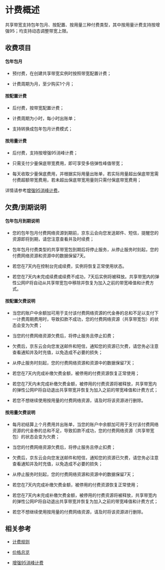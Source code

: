 # 计费概述

共享带宽支持包年包月、按配置、按用量三种付费类型，其中按用量计费支持按增强95；均支持动态调整带宽上限。

## 收费项目

#### 包年包月

- 预付费，在创建共享带宽实例时按照带宽配置计费；

- 计费周期为月，至少购买1个月；


#### 按配置计费

- 后付费，按带宽配置计费；

- 计费周期为小时，每小时出账单；

- 支持转换成包年包月计费模式；


#### 按用量计费

- 后付费，支持按增强95消峰计费；

- 只需支付少量保底带宽费用，即可享受多倍弹性峰值带宽；

- 每天收取少量保底费用，并根据实际用量出账单，若实际用量超出保底带宽需付费超额带宽费用，若未超出保底带宽用量则只需付保底带宽费用；

详情请参考[增强95消峰计费](Charge-By-Usage/Top5-Eliminate.md)。

## 欠费/到期说明

#### 包年包月到期说明

- 您的包年包月付费网络资源到期前，京东云会向您发送邮件、短信，提醒您的资源即将到期，请您注意查看并及时续费；

- 包年包月付费类型的共享带宽包到期后将停止服务，从停止服务时刻起，您的付费网络资源和资源中的数据保留7天。

- 若您在7天内在控制台完成续费，实例将恢复正常使用状态。

- 若您在7天内未完成续费或续费不成功，7天后实例将被释放。共享带宽内的弹性公网IP将自动从共享带宽包中移除并恢复为加入之前的带宽峰值和计费方式。

#### 按配置欠费说明

- 当您的账户中余额加可用于支付该付费网络资源的代金券的总和不足以支付下一计费周期费用时，导致扣款不成功，您的付费网络资源（共享带宽包）的状态会变为欠费；

- 当您的付费网络资源欠费后，将停止服务且停止扣费；

- 欠费后，京东云会向您发送邮件和短信，通知您的资源已欠费，请您务必注意查看通知并及时充值，以免造成不必要的损失；

- 从停止服务时刻起，您的付费网络资源和资源中的数据保留7天；

- 若您在7天内完成补缴欠费金额，被停用的付费资源恢复正常使用；

- 若您在7天内未完成补缴欠费金额，被停用的付费资源将被释放，共享带宽内的弹性公网IP将自动退出共享带宽并恢复为加入之前的带宽峰值和计费方式；

- 若您不想继续使用按用量的付费网络资源，请及时将该资源进行删除。

#### 按用量欠费说明

- 每月初结算上个月费用并出账单，当您的账户中余额加可用于支付该付费网络资源的代金券的总和不足，导致扣款不成功，您的付费网络资源（共享带宽包）的状态会变为欠费；

- 当您的付费网络资源欠费后，将停止服务且停止扣费；

- 欠费后，京东云会向您发送邮件和短信，通知您的资源已欠费，请您务必注意查看通知并及时充值，以免造成不必要的损失；

- 从停止服务时刻起，您的付费网络资源和资源中的数据保留7天；

- 若您在7天内完成补缴欠费金额，被停用的付费资源恢复正常使用；

- 若您在7天内未完成补缴欠费金额，被停用的付费资源将被释放，共享带宽内的弹性公网IP将自动退出共享带宽并恢复为加入之前的带宽峰值和计费方式；

- 若您不想继续使用按用量的付费网络资源，请及时将该资源进行删除。


## 相关参考

- [计费规则](Billed-Rules.md)

- [价格总览](price-Overview.md)

- [增强95消峰计费](Charge-By-Usage/Top5-Eliminate.md)



